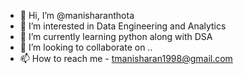 - 👋 Hi, I’m @manisharanthota
- 👀 I’m interested in Data Engineering and Analytics
- 🌱 I’m currently learning python along with DSA
- 💞️ I’m looking to collaborate on ..
- 📫 How to reach me - tmanisharan1998@gmail.com

<!---
manisharanthota/manisharanthota is a ✨ special ✨ repository because its `README.md` (this file) appears on your GitHub profile.
You can click the Preview link to take a look at your changes.
--->
